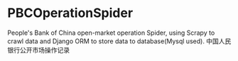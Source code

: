 # PBCOperationSpider
People's Bank of China open-market operation Spider, using Scrapy to crawl data and Django ORM to store data to database(Mysql used).
中国人民银行公开市场操作记录
